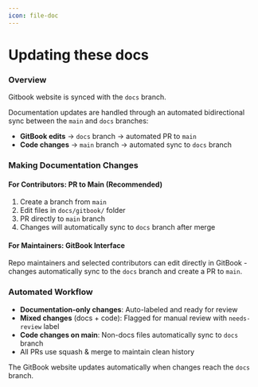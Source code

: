 ```yaml
---
icon: file-doc
---
```


# Updating these docs

### Overview

Gitbook website is synced with the `docs` branch.

Documentation updates are handled through an automated bidirectional sync between the `main` and `docs` branches:

* **GitBook edits** → `docs` branch → automated PR to `main`
* **Code changes** → `main` branch → automated sync to `docs` branch

### Making Documentation Changes

#### For Contributors: PR to Main (Recommended)

1. Create a branch from `main`
2. Edit files in `docs/gitbook/` folder
3. PR directly to `main` branch
4. Changes will automatically sync to `docs` branch after merge

#### For Maintainers: GitBook Interface

Repo maintainers and selected contributors can edit directly in GitBook - changes automatically sync to the `docs` branch and create a PR to `main`.

### Automated Workflow

* **Documentation-only changes**: Auto-labeled and ready for review
* **Mixed changes** (docs + code): Flagged for manual review with `needs-review` label
* **Code changes on main**: Non-docs files automatically sync to `docs` branch
* All PRs use squash & merge to maintain clean history

The GitBook website updates automatically when changes reach the `docs` branch.
